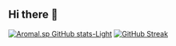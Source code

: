 ## Hi there 👋

<!--
**Aromalsp123/Aromalsp123** is a ✨ _special_ ✨ repository because its `README.md` (this file) appears on your GitHub profile.

Here are some ideas to get you started:

- 🔭 I’m currently working on ...
- 🌱 I’m currently learning ...
- 👯 I’m looking to collaborate on ...
- 🤔 I’m looking for help with ...
- 💬 Ask me about ...
- 📫 How to reach me: ...
- 😄 Pronouns: ...
- ⚡ Fun fact: ...
-->
[![Aromal.sp GitHub stats-Light](https://github-readme-stats.vercel.app/api?username=Aromalsp123&show_icons=true&theme=default#gh-light-mode-only)](https://github.com/Aromalsp123/github-readme-stats#gh-light-mode-only)
[![GitHub Streak](https://streak-stats.demolab.com?user=Aromalsp123&theme=whatsapp-light&hide_border=true)](https://git.io/streak-stats)
